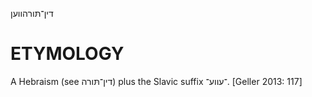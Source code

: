דין־תּורהווען

ETYMOLOGY
===========
A Hebraism (see דין־תּורה) plus the Slavic suffix ־עווע־.
[Geller 2013: 117]